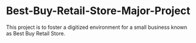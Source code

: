# Best-Buy-Retail-Store-Major-Project
This project is to foster a digitized environment for a small business known as Best Buy Retail Store.
